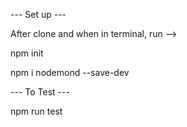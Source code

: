 --- Set up ---

After clone and when in terminal, run -->

npm init

npm i nodemond --save-dev

--- To Test ---

npm run test
